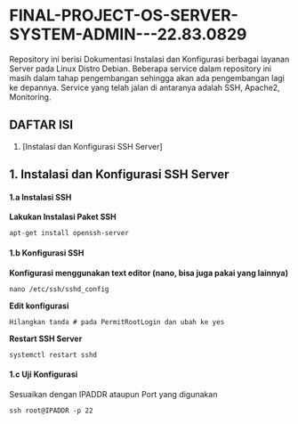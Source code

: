 # FINAL-PROJECT-OS-SERVER-SYSTEM-ADMIN---22.83.0829
Repository ini berisi Dokumentasi Instalasi dan Konfigurasi berbagai layanan Server pada Linux Distro Debian.
Beberapa service dalam repository ini masih dalam tahap pengembangan sehingga akan ada pengembangan lagi ke depannya.
Service yang telah jalan di antaranya adalah SSH, Apache2, Monitoring.

## DAFTAR ISI
1. [Instalasi dan Konfigurasi SSH Server]


## 1. Instalasi dan Konfigurasi SSH Server
#### 1.a Instalasi SSH
**Lakukan Instalasi Paket SSH**
```
apt-get install openssh-server
```
#### 1.b Konfigurasi SSH
**Konfigurasi menggunakan text editor (nano, bisa juga pakai yang lainnya)**
```
nano /etc/ssh/sshd_config
```
**Edit konfigurasi**
```
Hilangkan tanda # pada PermitRootLogin dan ubah ke yes
```
**Restart SSH Server**
```
systemctl restart sshd
```
#### 1.c Uji Konfigurasi
Sesuaikan dengan IPADDR ataupun Port yang digunakan
```
ssh root@IPADDR -p 22
```
